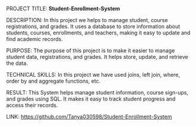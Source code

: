 PROJECT TITLE: **Student-Enrollment-System**

DESCRIPTION: In this project we helps to manage student, course registrations, and grades. It uses a database to store information about students, courses, enrollments, and teachers, 
             making it easy to update and find academic records.

PURPOSE: The purpose of this project is to make it easier to manage student data, registrations, and grades. It helps store, update, and retrieve the data.

TECHNICAL SKILLS: In this project we have used joins, left join, where, order by and aggregate functions, etc.

RESULT: This System helps manage student information, course sign-ups, and grades using SQL. It makes it easy to track student progress and access their records.

LINK: https://github.com/Tanya030598/Student-Enrollment-System
